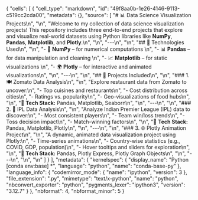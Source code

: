 {
 "cells": [
  {
   "cell_type": "markdown",
   "id": "49f8aa0b-1e26-4146-9113-c519cc2cda00",
   "metadata": {},
   "source": [
    "# 📊 Data Science Visualization Projects\n",
    "\n",
    "Welcome to my collection of data science visualization projects! This repository includes three end-to-end projects that explore and visualize real-world datasets using Python libraries like **NumPy**, **Pandas**, **Matplotlib**, and **Plotly**.\n",
    "\n",
    "---\n",
    "\n",
    "## 🔧 Technologies Used\n",
    "\n",
    "- 🧮 **NumPy** – for numerical computations  \n",
    "- 📊 **Pandas** – for data manipulation and cleaning  \n",
    "- 📈 **Matplotlib** – for static visualizations  \n",
    "- 🌍 **Plotly** – for interactive and animated visualizations\n",
    "\n",
    "---\n",
    "\n",
    "## 📁 Projects Included\n",
    "\n",
    "### 1. 🍽️ Zomato Data Analysis\n",
    "\n",
    "Explore restaurant data from Zomato to uncover:\n",
    "- Top cuisines and restaurants\n",
    "- Cost distribution across cities\n",
    "- Ratings vs. popularity\n",
    "- Geo-visualizations of food hubs\n",
    "\n",
    "📌 **Tech Stack:** Pandas, Matplotlib, Seaborn\n",
    "\n",
    "---\n",
    "\n",
    "### 2. 🏏 IPL Data Analysis\n",
    "\n",
    "Analyze Indian Premier League (IPL) data to discover:\n",
    "- Most consistent players\n",
    "- Team win/loss trends\n",
    "- Toss decision impact\n",
    "- Match-winning factors\n",
    "\n",
    "📌 **Tech Stack:** Pandas, Matplotlib, Plotly\n",
    "\n",
    "---\n",
    "\n",
    "### 3. 🌐 Plotly Animation Project\n",
    "\n",
    "A dynamic, animated data visualization project using Plotly:\n",
    "- Time-series animations\n",
    "- Country-wise statistics (e.g., COVID, GDP, population)\n",
    "- Hover tooltips and sliders for exploration\n",
    "\n",
    "📌 **Tech Stack:** Pandas, Plotly Express, Plotly Graph Objects\n",
    "\n",
    "---\n",
    "\n",
    "\n"
   ]
  }
 ],
 "metadata": {
  "kernelspec": {
   "display_name": "Python [conda env:base] *",
   "language": "python",
   "name": "conda-base-py"
  },
  "language_info": {
   "codemirror_mode": {
    "name": "ipython",
    "version": 3
   },
   "file_extension": ".py",
   "mimetype": "text/x-python",
   "name": "python",
   "nbconvert_exporter": "python",
   "pygments_lexer": "ipython3",
   "version": "3.12.7"
  }
 },
 "nbformat": 4,
 "nbformat_minor": 5
}
